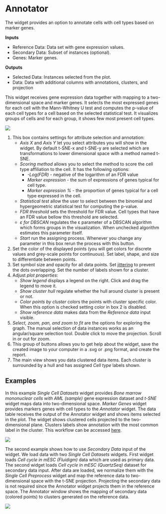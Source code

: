 Annotator
=========

The widget provides an option to annotate cells with cell types based on
marker genes.

**Inputs**
- Reference Data: Data set with gene expression values.
- Secondary Data: Subset of instances (optional).
- Genes: Marker genes.

**Outputs**
- Selected Data: Instances selected from the plot.
- Data: Data with additional columns with annotations, clusters,
and projection

This widget receives gene expression data together with mapping to a
two-dimensional space and marker genes. It selects the most expressed
genes for each cell with the Mann-Whitney U test and computes the
p-value of each cell types for a cell based on the selected statistical
test. It visualizes groups of cells and for each group, it shows few
most present cell types.

![](images/annotate_projection/annotator-stamped.png)

1. This box contains settings for attribute selection and annotation:
    - *Axis X* and *Axis Y* let you select attributes you will show in
    the widget. By default t-SNE-x and t-SNE-y are selected which are
    transformations to lower dimensional space with a method named t-SNE.
    - *Scoring method* allows you to select the method to score the cell
    type affiliation to the cell. It has the following options:
        - *-Log(FDR)* - negative of the logarithm of an FDR value
        - *Marker expression* - the sum of expressions of genes typical
        for cell type.
        - *Marker expression %* - the proportion of genes typical for a
        cell type expressed in the cell.
    - *Statistical test* allow the user to select between the binomial and
    hypergeometric statistical test for computing the p-value.
    - *FDR threshold* sets the threshold for FDR value. Cell types that
    have an FDR value bellow this threshold are selected.
    - *&epsilon; for DBSCAN* regulates the &epsilon; parameter of a
    DBSCAN algorithm which forms groups in the visualization. When
    unchecked algorithm estimates this parameter itself.
    - *Start* run the assigning process. Whenever you change any
    parameter in this box rerun the process with this button.
2. Set the color of the displayed points (you will get colors for
discrete values and grey-scale points for continuous). Set label, shape,
and size to differentiate between points.
3. Set symbol size and opacity for all data points. Set
[jittering](https://en.wikipedia.org/wiki/Jitter) to prevent the dots
overlapping. Set the number of labels shown for a cluster.
4. Adjust *plot properties*:
   - *Show legend* displays a legend on the right. Click and drag the
   legend to move it.
   - *Show cluster hull* regulate whether the hull around cluster is
   present or not.
   - *Color points by cluster* colors the points with cluster specific
   color. When this option is checked setting color in box 2 is
   disabled.
   - *Show reference data* makes data from the
   *Reference data* input visible.
5. *Select, zoom, pan, and zoom to fit* are the options for exploring
the graph. The manual selection of data instances works as an
angular/square selection tool. Double click to move the projection.
Scroll in or out for zoom.
6. This group of buttons allows you to get help about the widget, save
the created image to your computer in a .svg or .png format, and create
the report.
7. The main view shows you data clustered data items. Each cluster
is surrounded by a hull and has assigned *Cell type* labels shown.

## Examples

In this example *Single Cell Datasets* widget provides *Bone marrow
mononuclear cells with AML (sample)* gene expression dataset and *t-SNE*
widget maps data into two-dimensional space. *Marker Genes* widget
provides markers
genes with cell types to the *Annotator* widget. The data table receives
the output of the Annotator widget and shows items selected in the plot.
The widget shows clustered cells projected to the two-dimensional plane.
Clusters labels show annotation with the most common label in the
cluster. This workflow can be accessed [here](https://download.biolab.si/download/files/workflows/orange/bioinformatics_annotator.ows).

![](images/annotate_projection/annotator-example.png)

The second example shows how to use *Secondary Data* input
of the widget. We load data with two *Single Cell Datasets* widgets.
First widget loads *Cell cycle in mESC (Fluidigm)* data which are used
as primary data. The second widget loads
*Cell cycle in mESC (QuartzSeq)* dataset for secondary data input.
After data are loaded, we normalize them with the
*Single Cell Preprocess* widget and map the reference data to
two-dimensional space with the t-SNE projection. Projecting the
secondary data is not required since the Annotator widget projects
them in the reference space. The Annotator window shows the mapping of
secondary data (colored points) to clusters generated on the reference
data.

![](images/annotate_projection/annotator-example2.png)

